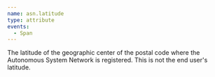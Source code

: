 ```yaml
---
name: asn.latitude
type: attribute
events:
  - Span
---
```


The latitude of the geographic center of the postal code where the Autonomous System Network is registered. This is not the end user's latitude.
